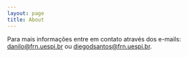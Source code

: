```yaml
---
layout: page
title: About
---
```



Para mais informações entre em contato através dos e-mails: danilo@frn.uespi.br ou diegodsantos@frn.uespi.br.
